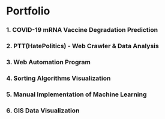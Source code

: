 # Portfolio

### 1. **COVID-19 mRNA Vaccine Degradation Prediction**

### 2. **PTT(HatePolitics) - Web Crawler & Data Analysis**

### 3. **Web Automation Program**

### 4. **Sorting Algorithms Visualization**

### 5. **Manual Implementation of Machine Learning**

### 6. **GIS Data Visualization**
